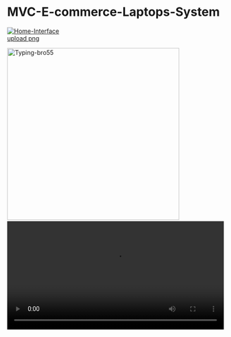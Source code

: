 # MVC-E-commerce-Laptops-System

<a href="https://ibb.co/vBc4xcD"><img src="https://i.ibb.co/26F37F5/Home-Interface.gif" alt="Home-Interface" border="0"></a><br /><a target='_blank' href='https://imgbb.com/'>upload png</a><br />

 <div class="postMedia">
  <img src="" alt="Typing-bro55" width="400" height="400">
   <img alt="" src='@imgsrc'>
                                    <video alt="Typing-bro" style="width:100%; height:auto;" controls>
                                        <source src="https://drive.google.com/file/d/1qPkfxfbEnf9jkKsCbvcRm3jm1GuTWsp4/view?usp=sharing" type="video/mp4" />
                                    </video>
                                </div>

